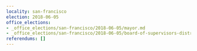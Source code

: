 ```yaml
---
locality: san-francisco
election: 2018-06-05
office_elections:
- _office_elections/san-francisco/2018-06-05/mayor.md
- _office_elections/san-francisco/2018-06-05/board-of-supervisors-district-8.md
referendums: []
---
```

